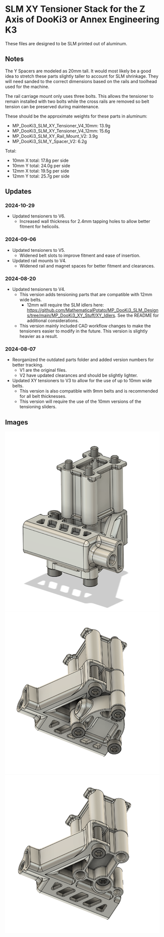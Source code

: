# SLM XY Tensioner Stack for the Z Axis of DooKi3 or Annex Engineering K3
These files are designed to be SLM printed out of aluminum.

## Notes
The Y Spacers are modeled as 20mm tall.  It would most likely be a good idea to stretch these parts slightly taller to account for SLM shrinkage.  They will need sanded to the correct dimensions based on the rails and toolhead used for the machine.

The rail carriage mount only uses three bolts.  This allows the tensioner to remain installed with two bolts while the cross rails are removed so belt tension can be preserved during maintenance. 

These should be the approximate weights for these parts in aluminum:
- MP_DooKi3_SLM_XY_Tensioner_V4_10mm: 13.9g
- MP_DooKi3_SLM_XY_Tensioner_V4_12mm: 15.6g
- MP_DooKi3_SLM_XY_Rail_Mount_V2: 3.9g
- MP_DooKi3_SLM_Y_Spacer_V2: 6.2g

Total:
- 10mm X total: 17.8g per side
- 10mm Y total: 24.0g per side
- 12mm X total: 19.5g per side
- 12mm Y total: 25.7g per side

## Updates
### 2024-10-29
- Updated tensioners to V6.
  - Increased wall thickness for 2.4mm tapping holes to allow better fitment for helicoils.

### 2024-09-06
- Updated tensioners to V5.
  - Widened belt slots to improve fitment and ease of insertion.
- Updated rail mounts to V4.
  - Widened rail and magnet spaces for better fitment and clearances.
 
### 2024-08-20
- Updated tensioners to V4.
  - This version adds tensioning parts that are compatible with 12mm wide belts.
    - 12mm will require the SLM idlers here: https://github.com/MathematicalPotato/MP_DooKi3_SLM_Designs/tree/main/MP_DooKi3_XY_Stuff/XY_Idlers.  See the README for additional considerations. 
  - This version mainly included CAD workflow changes to make the tensioners easier to modify in the future.  This version is slightly heavier as a result.

### 2024-08-07
- Reorganized the outdated parts folder and added version numbers for better tracking.
  - V1 are the original files.
  - V2 have updated clearances and should be slightly lighter.
- Updated XY tensioners to V3 to allow for the use of up to 10mm wide belts.
  - This version is also compatible with 9mm belts and is recommended for all belt thicknesses.
  - This version will require the use of the 10mm versions of the tensioning sliders.

## Images
![XY_Tensioner_1](Images/XY_Tensioner_1.png)
![XY_Tensioner_2](Images/XY_Tensioner_2.png)
![XY_Tensioner_3](Images/XY_Tensioner_3.png)
